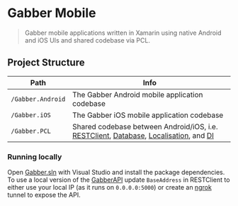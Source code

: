 # Gabber Mobile

> Gabber mobile applications written in Xamarin using native Android and iOS UIs and shared codebase via PCL.

## Project Structure

| Path | Info |
| ---- | ---- |
| `/Gabber.Android`  | The Gabber Android mobile application codebase |
| `/Gabber.iOS`      | The Gabber iOS mobile application codebase |
| `/Gabber.PCL`      | Shared codebase between Android/iOS, i.e. [RESTClient](https://github.com/jawrainey/GabberMobile/blob/master/GabberPCL/RestClient.cs), [Database](https://github.com/jawrainey/GabberMobile/blob/master/GabberPCL/Session.cs), [Localisation](??), and [DI](https://github.com/jawrainey/GabberMobile/tree/master/GabberPCL/Interfaces) |

### Running locally

Open [Gabber.sln](https://github.com/jawrainey/GabberMobile/blob/master/Gabber.sln) with Visual Studio and install the package dependencies. To use a local version of the [GabberAPI](https://github.com/jawrainey/GabberAPI) update `BaseAddress` in RESTClient to either use your local IP (as it runs on `0.0.0.0:5000`) or create an [ngrok](https://ngrok.com/) tunnel to expose the API.
